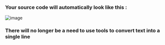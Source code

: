 ### Your source code will automatically look like this :
![image](https://github.com/user-attachments/assets/77c0554a-2d59-4d11-b838-77bec8313386)
### There will no longer be a need to use tools to convert text into a single line
